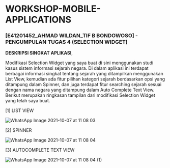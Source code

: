 # WORKSHOP-MOBILE-APPLICATIONS

<h3>[E41201452_AHMAD WILDAN_TIF B BONDOWOSO] - PENGUMPULAN TUGAS 4 (SELECTION WIDGET)</h3>

<b>DESKRIPSI SINGKAT APLIKASI</b>,

Modifikasi Selection Widget yang saya buat di sini menggunakan studi kasus sistem informasi sejarah negara. Di dalam aplikasi ini terdapat berbagai informasi singkat tentang sejarah yang ditampilkan menggunakan List View, kemudian ada fitur pilihan kategori sejarah berdasarkan opsi yang ditampung dalam Spinner, dan juga terdapat fitur searching sejarah sesuai dengan nama negara yang ditampung dalam Auto Complete Text View. Berikut merupakan ringkasan tampilan dari modifikasi Selection Widget yang telah saya buat.

[1] LIST VIEW

![WhatsApp Image 2021-10-07 at 11 08 03](https://user-images.githubusercontent.com/75109884/136318797-a6f296ca-82f3-4f5a-9d40-cbad1705b650.jpeg)

[2] SPINNER

![WhatsApp Image 2021-10-07 at 11 08 04](https://user-images.githubusercontent.com/75109884/136318828-433050b7-14f7-482c-a774-30dad89a5e16.jpeg)

[3] AUTOCOMPLETE TEXT VIEW

![WhatsApp Image 2021-10-07 at 11 08 04 (1)](https://user-images.githubusercontent.com/75109884/136318846-f284d900-92bb-4e2b-8d36-6604bf455c2a.jpeg)
